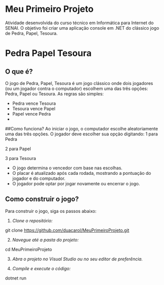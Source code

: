 # Meu Primeiro Projeto
Atividade desenvolvida do curso técnico em Informática para Internet do SENAI. O objetivo foi criar uma aplicação console em .NET do clássico jogo de Pedra, Papel, Tesoura.

# Pedra Papel Tesoura
## O que é?
O jogo de Pedra, Papel, Tesoura é um jogo clássico onde dois jogadores (ou um jogador contra o computador) escolhem uma das três opções: Pedra, Papel ou Tesoura. As regras são simples:

- Pedra vence Tesoura
- Tesoura vence Papel
- Papel vence Pedra
- 
##Como funciona?
Ao iniciar o jogo, o computador escolhe aleatoriamente uma das três opções.
O jogador deve escolher sua opção digitando:
1 para Pedra
  
2 para Papel

3 para Tesoura
- O jogo determina o vencedor com base nas escolhas.
- O placar é atualizado após cada rodada, mostrando a pontuação do jogador e do computador.
- O jogador pode optar por jogar novamente ou encerrar o jogo.

## Como construir o jogo?
Para construir o jogo, siga os passos abaixo:

1. *Clone o repositório:*

</sub> git clone https://github.com/duacarol/MeuPrimeiroProjeto.git

2. *Navegue até a pasta do projeto:*

</sub> cd MeuPrimeiroProjeto

3. *Abra o projeto no Visual Studio ou no seu editor de preferência.*

4. *Compile e execute o código:*

</sub> dotnet run
